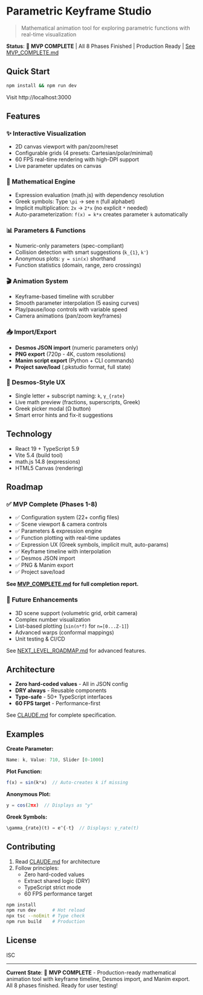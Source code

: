 # Parametric Keyframe Studio

> Mathematical animation tool for exploring parametric functions with real-time visualization

**Status**: 🎉 **MVP COMPLETE** | All 8 Phases Finished | Production Ready | [See MVP_COMPLETE.md](MVP_COMPLETE.md)

## Quick Start

```bash
npm install && npm run dev
```

Visit http://localhost:3000

## Features

### ✨ Interactive Visualization
- 2D canvas viewport with pan/zoom/reset
- Configurable grids (4 presets: Cartesian/polar/minimal)
- 60 FPS real-time rendering with high-DPI support
- Live parameter updates on canvas

### 🧮 Mathematical Engine
- Expression evaluation (math.js) with dependency resolution
- Greek symbols: Type `\pi` → see `π` (full alphabet)
- Implicit multiplication: `2x` → `2*x` (no explicit `*` needed)
- Auto-parameterization: `f(x) = k*x` creates parameter `k` automatically

### 📊 Parameters & Functions
- Numeric-only parameters (spec-compliant)
- Collision detection with smart suggestions (`k_{1}`, `k'`)
- Anonymous plots: `y = sin(x)` shorthand
- Function statistics (domain, range, zero crossings)

### 🎬 Animation System
- Keyframe-based timeline with scrubber
- Smooth parameter interpolation (5 easing curves)
- Play/pause/loop controls with variable speed
- Camera animations (pan/zoom keyframes)

### 📥 Import/Export
- **Desmos JSON import** (numeric parameters only)
- **PNG export** (720p - 4K, custom resolutions)
- **Manim script export** (Python + CLI commands)
- **Project save/load** (.pkstudio format, full state)

### 🎨 Desmos-Style UX
- Single letter + subscript naming: `k`, `γ_{rate}`
- Live math preview (fractions, superscripts, Greek)
- Greek picker modal (Ω button)
- Smart error hints and fix-it suggestions

## Technology

- React 19 + TypeScript 5.9
- Vite 5.4 (build tool)
- math.js 14.8 (expressions)
- HTML5 Canvas (rendering)

## Roadmap

### ✅ MVP Complete (Phases 1-8)
- ✅ Configuration system (22+ config files)
- ✅ Scene viewport & camera controls
- ✅ Parameters & expression engine
- ✅ Function plotting with real-time updates
- ✅ Expression UX (Greek symbols, implicit mult, auto-params)
- ✅ Keyframe timeline with interpolation
- ✅ Desmos JSON import
- ✅ PNG & Manim export
- ✅ Project save/load

**See [MVP_COMPLETE.md](MVP_COMPLETE.md) for full completion report.**

### 🚀 Future Enhancements
- 3D scene support (volumetric grid, orbit camera)
- Complex number visualization
- List-based plotting (`sin(n*f)` for `n=[0...Z-1]`)
- Advanced warps (conformal mappings)
- Unit testing & CI/CD

See [NEXT_LEVEL_ROADMAP.md](NEXT_LEVEL_ROADMAP.md) for advanced features.

## Architecture

- **Zero hard-coded values** - All in JSON config
- **DRY always** - Reusable components
- **Type-safe** - 50+ TypeScript interfaces
- **60 FPS target** - Performance-first

See [CLAUDE.md](CLAUDE.md) for complete specification.

## Examples

**Create Parameter:**
```typescript
Name: k, Value: 710, Slider [0-1000]
```

**Plot Function:**
```typescript
f(x) = sin(k*x)  // Auto-creates k if missing
```

**Anonymous Plot:**
```typescript
y = cos(2πx)  // Displays as "y"
```

**Greek Symbols:**
```typescript
\gamma_{rate}(t) = e^{-t}  // Displays: γ_rate(t)
```

## Contributing

1. Read [CLAUDE.md](CLAUDE.md) for architecture
2. Follow principles:
   - Zero hard-coded values
   - Extract shared logic (DRY)
   - TypeScript strict mode
   - 60 FPS performance target

```bash
npm install
npm run dev      # Hot reload
npx tsc --noEmit # Type check
npm run build    # Production
```

## License

ISC

---

**Current State**: 🎉 **MVP COMPLETE** - Production-ready mathematical animation tool with keyframe timeline, Desmos import, and Manim export. All 8 phases finished. Ready for user testing!
